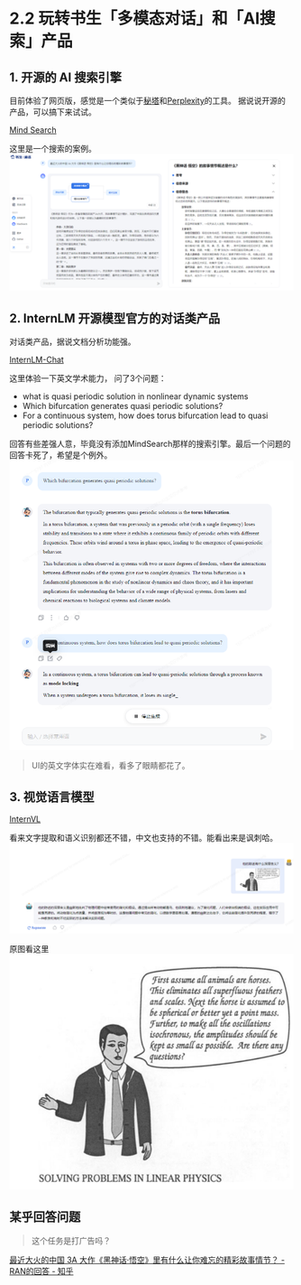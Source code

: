 # 2.2 玩转书生「多模态对话」和「AI搜索」产品

## 1. 开源的 AI 搜索引擎
目前体验了网页版，感觉是一个类似于[秘塔](https://metaso.cn/)和[Perplexity](https://www.perplexity.ai/)的工具。
据说说开源的产品，可以搞下来试试。

[Mind Search](https://internlm-chat.intern-ai.org.cn/suggestion/oVmlpR34V9U6v9KBQ1TN7IpPQh1Z89ONciSGUKmgFFA=)

这里是一个搜索的案例。
![mindsearch](../../assets/mindsearch.png)

## 2. InternLM 开源模型官方的对话类产品
对话类产品，据说文档分析功能强。

[InternLM-Chat](https://internlm-chat.intern-ai.org.cn/)

这里体验一下英文学术能力， 问了3个问题：
- what is quasi periodic solution in nonlinear dynamic systems
- Which bifurcation generates quasi periodic solutions?
- For a continuous system, how does torus bifurcation lead to quasi periodic solutions?

回答有些差强人意，毕竟没有添加MindSearch那样的搜索引擎。最后一个问题的回答卡死了，希望是个例外。
![chat](../../assets/chat.png)

> UI的英文字体实在难看，看多了眼睛都花了。

## 3. 视觉语言模型
[InternVL](https://internvl.opengvlab.com)

看来文字提取和语义识别都还不错，中文也支持的不错。能看出来是讽刺哈。
![internvl](../../assets/internvl.png)

原图看这里
![原图看这里](../../assets/joke.png)

## 某乎回答问题
> 这个任务是打广告吗？

[最近大火的中国 3A 大作《黑神话·悟空》里有什么让你难忘的精彩故事情节？ - RAN的回答 - 知乎](https://www.zhihu.com/question/1915582405/answer/29774084280)